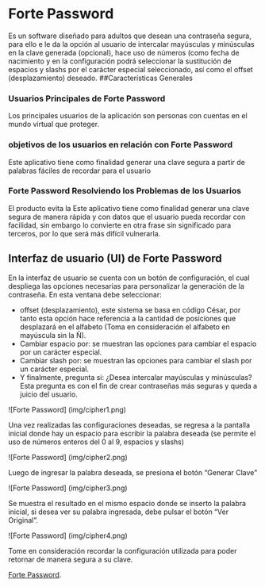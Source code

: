 # Forte Password

Es un software diseñado para adultos que desean una contraseña segura, para ello e le da la opción al usuario de intercalar mayúsculas y minúsculas en la clave generada (opcional), hace uso de números  (como fecha de nacimiento y en la configuración podrá seleccionar la sustitución de espacios  y slashs por el carácter especial seleccionado, así como el offset (desplazamiento) deseado.
##Características Generales
### Usuarios Principales de Forte Password
Los principales usuarios de la aplicación son personas con cuentas en el mundo virtual que proteger.

### objetivos de los usuarios en relación con Forte Password
Este aplicativo tiene como finalidad generar una clave segura a partir de palabras fáciles de recordar para el usuario

### Forte Password Resolviendo los Problemas de los Usuarios
El producto evita la Este aplicativo tiene como finalidad generar una clave segura de manera rápida y con datos que el usuario pueda recordar con facilidad, sin embargo lo convierte en otra frase sin significado para terceros, por lo que será más difícil vulnerarla.

## Interfaz de usuario (UI) de Forte Password

En la interfaz de usuario se cuenta con un botón de configuración, el cual despliega las opciones necesarias para personalizar la generación de la contraseña.
En esta ventana debe seleccionar: 
-	offset (desplazamiento), este sistema se basa en código César, por tanto esta opción hace referencia a la cantidad de posiciones que desplazará en el alfabeto (Toma en consideración el alfabeto en mayúscula sin la Ñ). 
-	Cambiar espacio por: se muestran las opciones para cambiar el espacio por un carácter especial.
-	 Cambiar slash por: se muestran las opciones para cambiar el slash por un carácter especial.
-	Y finalmente, pregunta si: ¿Desea intercalar mayúsculas y minúsculas? Esta pregunta es con el fin de crear contraseñas más seguras y queda a juicio del usuario.

![Forte Password]
(img/cipher1.png)

Una vez realizadas las configuraciones deseadas, se regresa a la pantalla inicial donde hay un espacio para escribir la palabra deseada (se permite el uso de números enteros del 0 al 9, espacios y slashs)

![Forte Password]
(img/cipher2.png)

Luego de ingresar la palabra deseada, se presiona el botón “Generar Clave”

![Forte Password]
(img/cipher3.png)

Se muestra el resultado en el mismo espacio donde se inserto la palabra inicial, si desea ver su palabra ingresada, debe pulsar el botón “Ver Original”.

![Forte Password]
(img/cipher4.png)

Tome en consideración recordar la configuración utilizada para poder retornar de manera segura a su clave.

[Forte Password](https://heidygerbi.github.io/lim-2018-11-bc-core-am-cipher/src).


